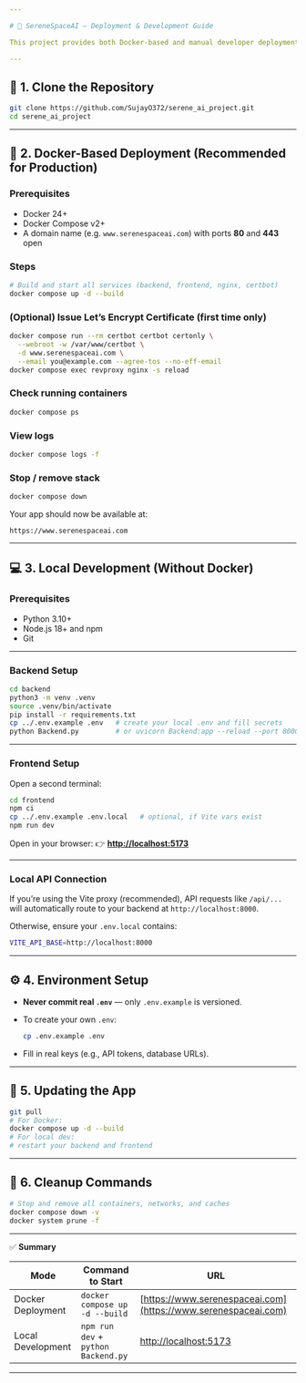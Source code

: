 ```yaml
---

# 🚀 SereneSpaceAI — Deployment & Development Guide

This project provides both Docker-based and manual developer deployment options.

---
```


## 🧱 1. Clone the Repository

```bash
git clone https://github.com/SujayO372/serene_ai_project.git
cd serene_ai_project
```

---

## 🐳 2. Docker-Based Deployment (Recommended for Production)

### Prerequisites

* Docker 24+
* Docker Compose v2+
* A domain name (e.g. `www.serenespaceai.com`) with ports **80** and **443** open

### Steps

```bash
# Build and start all services (backend, frontend, nginx, certbot)
docker compose up -d --build
```

### (Optional) Issue Let’s Encrypt Certificate (first time only)

```bash
docker compose run --rm certbot certbot certonly \
  --webroot -w /var/www/certbot \
  -d www.serenespaceai.com \
  --email you@example.com --agree-tos --no-eff-email
docker compose exec revproxy nginx -s reload
```

### Check running containers

```bash
docker compose ps
```

### View logs

```bash
docker compose logs -f
```

### Stop / remove stack

```bash
docker compose down
```

Your app should now be available at:

```
https://www.serenespaceai.com
```

---

## 💻 3. Local Development (Without Docker)

### Prerequisites

* Python 3.10+
* Node.js 18+ and npm
* Git

---

### Backend Setup

```bash
cd backend
python3 -m venv .venv
source .venv/bin/activate
pip install -r requirements.txt
cp ../.env.example .env   # create your local .env and fill secrets
python Backend.py         # or uvicorn Backend:app --reload --port 8000
```

---

### Frontend Setup

Open a second terminal:

```bash
cd frontend
npm ci
cp ../.env.example .env.local   # optional, if Vite vars exist
npm run dev
```

Open in your browser:
👉 **[http://localhost:5173](http://localhost:5173)**

---

### Local API Connection

If you’re using the Vite proxy (recommended), API requests like `/api/...` will automatically route to your backend at `http://localhost:8000`.

Otherwise, ensure your `.env.local` contains:

```bash
VITE_API_BASE=http://localhost:8000
```

---

## ⚙️ 4. Environment Setup

* **Never commit real `.env`** — only `.env.example` is versioned.
* To create your own `.env`:

  ```bash
  cp .env.example .env
  ```
* Fill in real keys (e.g., API tokens, database URLs).

---

## 🔄 5. Updating the App

```bash
git pull
# For Docker:
docker compose up -d --build
# For local dev:
# restart your backend and frontend
```

---

## 🧹 6. Cleanup Commands

```bash
# Stop and remove all containers, networks, and caches
docker compose down -v
docker system prune -f
```

---

✅ **Summary**

| Mode              | Command to Start                    | URL                                                            |
| ----------------- | ----------------------------------- | -------------------------------------------------------------- |
| Docker Deployment | `docker compose up -d --build`      | [https://www.serenespaceai.com](https://www.serenespaceai.com) |
| Local Development | `npm run dev` + `python Backend.py` | [http://localhost:5173](http://localhost:5173)                 |

---


